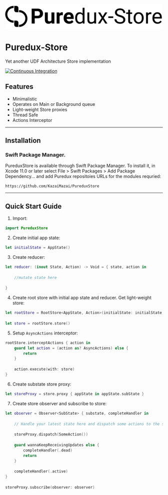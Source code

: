 <p align="center">
  <img src="Logo.svg?raw=true" alt="Sublime's custom image"/>
 </p>
 


# Puredux-Store

Yet another UDF Architecture Store implementation
<p align="left">
    <a href="https://github.com/KazaiMazai/PureduxStore/actions">
        <img src="https://github.com/KazaiMazai/PureduxStore/workflows/Tests/badge.svg" alt="Continuous Integration">
    </a>
</p>

## Features

- Minimalistic 
- Operates on Main or Background queue
- Light-weight Store proxies
- Thread Safe 
- Actions Interceptor 
____________


## Installation
 

### Swift Package Manager.

PureduxStore is available through Swift Package Manager. 
To install it, in Xcode 11.0 or later select File > Swift Packages > Add Package Dependency... and add Puredux repositoies URLs for the modules requried:

```
https://github.com/KazaiMazai/PureduxStore
```
____________


## Quick Start Guide

1. Import:
```swift
import PureduxStore

```

2. Create initial app state:

```swift
let initialState = AppState()

```

3. Create reducer:

```swift 
let reducer: (inout State, Action) -> Void = { state, action in

    //mutate state here

}

```

4. Create root store with initial app state and reducer. Get light-weight store:

```swift
let rootStore = RootStore<AppState, Action>(initialState: initialState, reducer: reducer)

let store = rootStore.store()
```

5.  Setup `AsyncActions` interceptor:

```swift
rootStore.interceptActions { action in
    guard let action = (action as? AsyncActions) else {
        return
    }
    
    action.execute(with: store)
}

```

6. Create substate store proxy:

```swift
let storeProxy = store.proxy { appState in appState.subState }

```

7. Create store observer and subscribe to store:


```swift 
let observer = Observer<SubState> { substate, completeHandler in
    
    // Handle your latest state here and dispatch some actions to the store
    
    storeProxy.dispatch(SomeAction())
    
    guard wannaKeepReceivingUpdates else {
        completeHandler(.dead)
        return 
    }
    
    completeHandler(.active)
}

storeProxy.subscribe(observer: observer)

```

